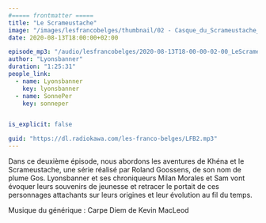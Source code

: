 ```yaml
---
#===== frontmatter =====
title: "Le Scrameustache"
image: "/images/lesfrancobelges/thumbnail/02 - Casque_du_Scrameustache_grand_format.jpg"
date: 2020-08-13T18:00:00+02:00

episode_mp3: "/audio/lesfrancobelges/2020-08-13T18-00-00-02-00_LeScrameustache.mp3"
author: "Lyonsbanner"
duration: "1:25:31"
people_link: 
  - name: Lyonsbanner
    key: lyonsbanner
  - name: SonnePer
    key: sonneper


is_explicit: false

guid: "https://dl.radiokawa.com/les-franco-belges/LFB2.mp3"
---
```


<PodcastHeader/>

<!-- ECRIRE LA DESCRIPTION DE L'ÉPISODE SOUS CETTE LIGNE -->
Dans ce deuxième épisode, nous abordons les aventures de Khéna et le Scrameustache, une série réalisé par Roland Goossens, de son nom de plume Gos. Lyonsbanner et ses chroniqueurs Milan Morales et Sam vont évoquer leurs souvenirs de jeunesse et retracer le portait de ces personnages attachants sur leurs origines et leur évolution au fil du temps.

Musique du générique : Carpe Diem de Kevin MacLeod

